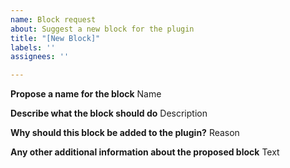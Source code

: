 ```yaml
---
name: Block request
about: Suggest a new block for the plugin
title: "[New Block]"
labels: ''
assignees: ''

---
```


**Propose a name for the block**
Name

**Describe what the block should do**
Description

**Why should this block be added to the plugin?**
Reason

**Any other additional information about the proposed block**
Text
